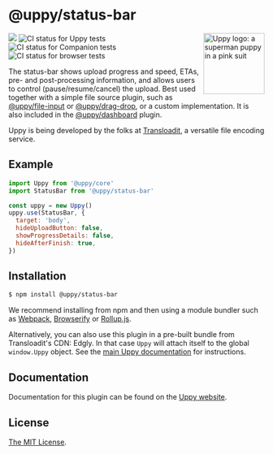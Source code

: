 # @uppy/status-bar

<img src="https://uppy.io/images/logos/uppy-dog-head-arrow.svg" width="120" alt="Uppy logo: a superman puppy in a pink suit" align="right">

<a href="https://www.npmjs.com/package/@uppy/status-bar"><img src="https://img.shields.io/npm/v/@uppy/status-bar.svg?style=flat-square"></a>
<img src="https://github.com/transloadit/uppy/workflows/Tests/badge.svg" alt="CI status for Uppy tests"> <img src="https://github.com/transloadit/uppy/workflows/Companion/badge.svg" alt="CI status for Companion tests"> <img src="https://github.com/transloadit/uppy/workflows/End-to-end%20tests/badge.svg" alt="CI status for browser tests">

The status-bar shows upload progress and speed, ETAs, pre- and post-processing information, and allows users to control (pause/resume/cancel) the upload.
Best used together with a simple file source plugin, such as [@uppy/file-input](https://uppy.io/docs/file-input) or [@uppy/drag-drop](https://uppy.io/docs/drag-drop), or a custom implementation. It is also included in the [@uppy/dashboard](https://uppy.io/docs/dashboard) plugin.

Uppy is being developed by the folks at [Transloadit](https://transloadit.com), a versatile file encoding service.

## Example

```js
import Uppy from '@uppy/core'
import StatusBar from '@uppy/status-bar'

const uppy = new Uppy()
uppy.use(StatusBar, {
  target: 'body',
  hideUploadButton: false,
  showProgressDetails: false,
  hideAfterFinish: true,
})
```

## Installation

```bash
$ npm install @uppy/status-bar
```

We recommend installing from npm and then using a module bundler such as [Webpack](https://webpack.js.org/), [Browserify](http://browserify.org/) or [Rollup.js](http://rollupjs.org/).

Alternatively, you can also use this plugin in a pre-built bundle from Transloadit's CDN: Edgly. In that case `Uppy` will attach itself to the global `window.Uppy` object. See the [main Uppy documentation](https://uppy.io/docs/#Installation) for instructions.

## Documentation

Documentation for this plugin can be found on the [Uppy website](https://uppy.io/docs/status-bar).

## License

[The MIT License](./LICENSE).
